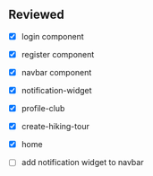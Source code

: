 ## Reviewed
- [x] login component
- [x] register component
- [x] navbar component
- [x] notification-widget
- [x] profile-club
- [x] create-hiking-tour
- [x] home


- [ ] add notification widget to navbar